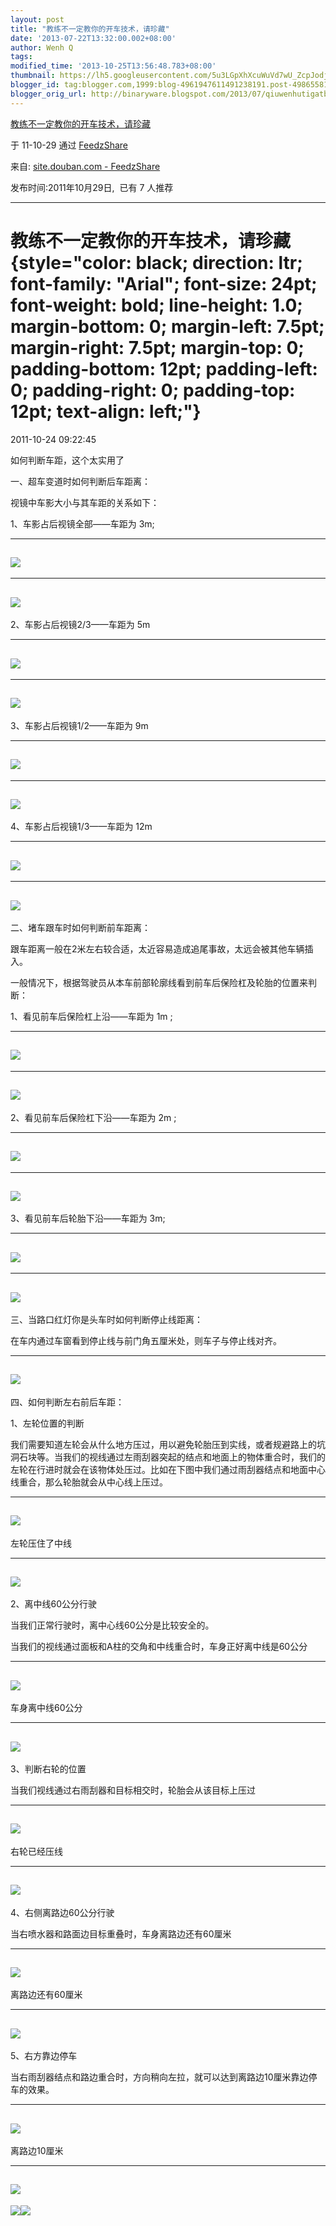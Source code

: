 ```yaml
---
layout: post
title: "教练不一定教你的开车技术，请珍藏"
date: '2013-07-22T13:32:00.002+08:00'
author: Wenh Q
tags:
modified_time: '2013-10-25T13:56:48.783+08:00'
thumbnail: https://lh5.googleusercontent.com/5u3LGpXhXcuWuVd7wU_ZcpJodjCA1h8MZzsi92PDTTCf1GHm7MU6VVgPRt4Y5Pr6MVftEgdt_g4oiR_jVB5HRIVZzhg-BoHfZUjhhXex0XJ_tVqxdk4=s72-c
blogger_id: tag:blogger.com,1999:blog-4961947611491238191.post-4986558153045010781
blogger_orig_url: http://binaryware.blogspot.com/2013/07/qiuwenhutigatbloggercom.html
---
```


[
教练不一定教你的开车技术，请珍藏](http://site.douban.com/widget/notes/2016116/note/179811868)

于 11-10-29 通过 [FeedzShare](http://www.feedzshare.com/)

[](http://www.feedzshare.com/)

来自: [site.douban.com -
FeedzShare](http://www.feedzshare.com/b/4046247/2)  

发布时间:2011年10月29日,  已有 7 人推荐

* * * * *

教练不一定教你的开车技术，请珍藏 {style="color: black; direction: ltr; font-family: "Arial"; font-size: 24pt; font-weight: bold; line-height: 1.0; margin-bottom: 0; margin-left: 7.5pt; margin-right: 7.5pt; margin-top: 0; padding-bottom: 12pt; padding-left: 0; padding-right: 0; padding-top: 12pt; text-align: left;"}
================================

2011-10-24 09:22:45

如何判断车距，这个太实用了

一、超车变道时如何判断后车距离：


视镜中车影大小与其车距的关系如下：

1、车影占后视镜全部——车距为 3m;

[](https://www.blogger.com/blogger.g?blogID=4961947611491238191#)[](https://www.blogger.com/blogger.g?blogID=4961947611491238191#)

  ------------------------------------------------------------------------------------------------------------------------------------------------------------
  ![](https://lh5.googleusercontent.com/5u3LGpXhXcuWuVd7wU_ZcpJodjCA1h8MZzsi92PDTTCf1GHm7MU6VVgPRt4Y5Pr6MVftEgdt_g4oiR_jVB5HRIVZzhg-BoHfZUjhhXex0XJ_tVqxdk4)
  ------------------------------------------------------------------------------------------------------------------------------------------------------------


[](https://www.blogger.com/blogger.g?blogID=4961947611491238191#)[](https://www.blogger.com/blogger.g?blogID=4961947611491238191#)

  ------------------------------------------------------------------------------------------------------------------------------------------------------------
  ![](https://lh5.googleusercontent.com/ntC_6Iv9MtMMc3FOkTIv-D7PQZbHxoIQss8rXkLSxobwuVypXREujJUrTMQx0jJx8HUYn33esw2RgsFVPM3Yl6-vQS_4QGF0dwnjUhY-DeY_xkTRzp8)
  ------------------------------------------------------------------------------------------------------------------------------------------------------------





2、车影占后视镜2/3——车距为 5m

[](https://www.blogger.com/blogger.g?blogID=4961947611491238191#)[](https://www.blogger.com/blogger.g?blogID=4961947611491238191#)

  ------------------------------------------------------------------------------------------------------------------------------------------------------------
  ![](https://lh6.googleusercontent.com/IdKAGolOjykt3jPJr2t_QJ_kPIyHZiR4YlbGMdVMcKztNyqdj-7Vefy7XpvDXDucrFtC-ypOF57cpmQaxt7ACOu0-lSxFpE2Hps0NByXGL31NTyYG_0)
  ------------------------------------------------------------------------------------------------------------------------------------------------------------


[](https://www.blogger.com/blogger.g?blogID=4961947611491238191#)[](https://www.blogger.com/blogger.g?blogID=4961947611491238191#)

  ------------------------------------------------------------------------------------------------------------------------------------------------------------
  ![](https://lh5.googleusercontent.com/9R9Fc1Ty7lD5uJbkOuptp1zvHLqLWXWzVq-oFFWZ5Zq0LyYKcvpXymeGUvQwnyKVYGpQETcMv9gCI6dPsyCny_pDhvfenQzWN58aMXH_2YvQwb1cKHI)
  ------------------------------------------------------------------------------------------------------------------------------------------------------------





3、车影占后视镜1/2——车距为 9m

[](https://www.blogger.com/blogger.g?blogID=4961947611491238191#)[](https://www.blogger.com/blogger.g?blogID=4961947611491238191#)

  ------------------------------------------------------------------------------------------------------------------------------------------------------------
  ![](https://lh4.googleusercontent.com/q-mUUpExoG7JE_PgHUi1g2tiIf51T-sbSzMQfBqd7OD26m-chV3QF__W40KNC344A5K50RqSxZ4BlsJnPnglYxHqADArqdeOqUcL-i8KS7fFSOwupOM)
  ------------------------------------------------------------------------------------------------------------------------------------------------------------


[](https://www.blogger.com/blogger.g?blogID=4961947611491238191#)[](https://www.blogger.com/blogger.g?blogID=4961947611491238191#)

  ------------------------------------------------------------------------------------------------------------------------------------------------------------
  ![](https://lh5.googleusercontent.com/ymXUsBhmvQMrLNsfRa7c-XR_mMaeEz8lVufquAhNDnkxQxHX3N63Jixg3s-m2vwuO1rK94uLZw13h4doMHrD0FTA7BPEtLJ47Qvof9tql2yuVnPx1x0)
  ------------------------------------------------------------------------------------------------------------------------------------------------------------





4、车影占后视镜1/3——车距为 12m

[](https://www.blogger.com/blogger.g?blogID=4961947611491238191#)[](https://www.blogger.com/blogger.g?blogID=4961947611491238191#)

  ------------------------------------------------------------------------------------------------------------------------------------------------------------
  ![](https://lh5.googleusercontent.com/aj83t8gJTxo-GfRcCcNBR_48zC4gNx9zZVcoXOxFY0oLwqc9orQhCgJ0wpNThHkEL21EOCZLa6zH_sY_TlrpSyTf1JF9bbaiAdUfpzq9LavSYZ2oPAo)
  ------------------------------------------------------------------------------------------------------------------------------------------------------------


[](https://www.blogger.com/blogger.g?blogID=4961947611491238191#)[](https://www.blogger.com/blogger.g?blogID=4961947611491238191#)

  ------------------------------------------------------------------------------------------------------------------------------------------------------------
  ![](https://lh3.googleusercontent.com/ZYSJjtyevu4syamaBYJ7EsgshTcyeSs7pRCqLCWT-hF9gDMnPoHdNvt16dNtWrsLsE3qkh344apcYNyHklmg95LyZS5sQQqeoqJbJug7cdE9vscx8zg)
  ------------------------------------------------------------------------------------------------------------------------------------------------------------






二、堵车跟车时如何判断前车距离：

跟车距离一般在2米左右较合适，太近容易造成追尾事故，太远会被其他车辆插入。

一般情况下，根据驾驶员从本车前部轮廓线看到前车后保险杠及轮胎的位置来判断：

1、看见前车后保险杠上沿——车距为 1m ;

[](https://www.blogger.com/blogger.g?blogID=4961947611491238191#)[](https://www.blogger.com/blogger.g?blogID=4961947611491238191#)

  ------------------------------------------------------------------------------------------------------------------------------------------------------------
  ![](https://lh5.googleusercontent.com/Bms6_dUA9j9xlgtA19_enXZ_H-F6j--cGbLFqLWPFAYEMfPIwDfSYln3c5iZ1CDHH78mDjUsG5GCshXnMNINDuk5CQsAjlAUHv5NkJ7_iNqgPEhLKoI)
  ------------------------------------------------------------------------------------------------------------------------------------------------------------


[](https://www.blogger.com/blogger.g?blogID=4961947611491238191#)[](https://www.blogger.com/blogger.g?blogID=4961947611491238191#)

  ------------------------------------------------------------------------------------------------------------------------------------------------------------
  ![](https://lh4.googleusercontent.com/6KSH6a8M95kxf8fC2Rx9WjzZZSjrOrMRMGWsPh8O6ZtMNOaHqsCkXVgO5M4dRfCq602qMSMIH8XeddeG4QrfdHf7asNxIyCB3A5288p5ALdKIuRTCqU)
  ------------------------------------------------------------------------------------------------------------------------------------------------------------






2、看见前车后保险杠下沿——车距为 2m ;

[](https://www.blogger.com/blogger.g?blogID=4961947611491238191#)[](https://www.blogger.com/blogger.g?blogID=4961947611491238191#)

  ------------------------------------------------------------------------------------------------------------------------------------------------------------
  ![](https://lh3.googleusercontent.com/DJPEThT3Pz91RABX4KhM-4QD3fvYns5UbbXAM7zkieqH-ISXRqElRzSvYV7Z4kM7f8R8z80l2UaaI8-EPI5063I9tUaeopK37Rki9QlcxvI6Pan7-U8)
  ------------------------------------------------------------------------------------------------------------------------------------------------------------


[](https://www.blogger.com/blogger.g?blogID=4961947611491238191#)[](https://www.blogger.com/blogger.g?blogID=4961947611491238191#)

  ------------------------------------------------------------------------------------------------------------------------------------------------------------
  ![](https://lh3.googleusercontent.com/TynQNcRQLpSfAdpOrWHnMNDWBN6r0fVkm17dfqKqFFEpbIx23iDm-0_q_BUm9fcFECMWXnvWF9IjrQJuqLCKb2_I8CWFko57xGXRNOFKBBDFOqj3gpI)
  ------------------------------------------------------------------------------------------------------------------------------------------------------------





3、看见前车后轮胎下沿——车距为 3m;

[](https://www.blogger.com/blogger.g?blogID=4961947611491238191#)[](https://www.blogger.com/blogger.g?blogID=4961947611491238191#)

  ------------------------------------------------------------------------------------------------------------------------------------------------------------
  ![](https://lh3.googleusercontent.com/z6BsXWrURDTmq21IaQlgfp_Uh_EZuRYRiLESqIubRqXP44OWOSIs-NBP04dBlBuIZB9YE9CpSySsRoHoqE_T7mWW44a0DDEk_FyMsxkZMddXzKAue5Y)
  ------------------------------------------------------------------------------------------------------------------------------------------------------------


[](https://www.blogger.com/blogger.g?blogID=4961947611491238191#)[](https://www.blogger.com/blogger.g?blogID=4961947611491238191#)

  ------------------------------------------------------------------------------------------------------------------------------------------------------------
  ![](https://lh5.googleusercontent.com/TW83lq6G1uEO2Evpx-d23paBaz9TilzQUvII-sAacxeIiNLUReZw288cSRgOjmeBOk7MedKvpzYxrKR4TAKHXNTaj9cHorv87eAplR7Usv97zUPYCRU)
  ------------------------------------------------------------------------------------------------------------------------------------------------------------







三、当路口红灯你是头车时如何判断停止线距离：

在车内通过车窗看到停止线与前门角五厘米处，则车子与停止线对齐。

[](https://www.blogger.com/blogger.g?blogID=4961947611491238191#)[](https://www.blogger.com/blogger.g?blogID=4961947611491238191#)

  ------------------------------------------------------------------------------------------------------------------------------------------------------------
  ![](https://lh5.googleusercontent.com/W7RloqDDWVsaTs0M9fGK_rDa4sLXqbyj76F2fmcA4m82wNbTz24yG7P7MaUNTfnT42NhpvmmsPW9SQ0vdRS6ImkiZAWlXv4NkmadiJb-0n9FaqVx2Pk)
  ------------------------------------------------------------------------------------------------------------------------------------------------------------




四、如何判断左右前后车距：

1、左轮位置的判断




我们需要知道左轮会从什么地方压过，用以避免轮胎压到实线，或者规避路上的坑洞石块等。当我们的视线通过左雨刮器突起的结点和地面上的物体重合时，我们的左轮在行进时就会在该物体处压过。比如在下图中我们通过雨刮器结点和地面中心线重合，那么轮胎就会从中心线上压过。

[](https://www.blogger.com/blogger.g?blogID=4961947611491238191#)[](https://www.blogger.com/blogger.g?blogID=4961947611491238191#)

  ------------------------------------------------------------------------------------------------------------------------------------------------------------
  ![](https://lh3.googleusercontent.com/Ow0lYMt_mDIlN2d06rx-I6XcZYyy4h1Bkt5INzH2mN0KLrq5B3zypzotNghn8OgY8VDnX_cdAKLHUqu0IqSJcpWJghvosGe1hQeYk83kHPA4EkMxJAg)
  ------------------------------------------------------------------------------------------------------------------------------------------------------------




左轮压住了中线

[](https://www.blogger.com/blogger.g?blogID=4961947611491238191#)[](https://www.blogger.com/blogger.g?blogID=4961947611491238191#)

  ------------------------------------------------------------------------------------------------------------------------------------------------------------
  ![](https://lh5.googleusercontent.com/qtA9X6BwCrEDECO9JXq86B-L_sW0y7D0dvPahwaSk8w5Z73ukzMsrym4r2pSd9GLxG7a0OJkEHkSFMi_riIWyMr3C2J_oe-YiSqaxOoaqAk8_Mhtjec)
  ------------------------------------------------------------------------------------------------------------------------------------------------------------




2、离中线60公分行驶

当我们正常行驶时，离中心线60公分是比较安全的。




当我们的视线通过面板和A柱的交角和中线重合时，车身正好离中线是60公分

[](https://www.blogger.com/blogger.g?blogID=4961947611491238191#)[](https://www.blogger.com/blogger.g?blogID=4961947611491238191#)

  ------------------------------------------------------------------------------------------------------------------------------------------------------------
  ![](https://lh3.googleusercontent.com/8Iel7PjnawqVkTf4gjgKZ9ToKjzAsRYz2OgatqAP_6Tq1lMve1Ea23VQpAPWAnoFysdwrZ5RmZiIE1vRx3Jc_zPQjxNGY2kzUSqnD7Yxrsmfkuc8bOM)
  ------------------------------------------------------------------------------------------------------------------------------------------------------------




车身离中线60公分

[](https://www.blogger.com/blogger.g?blogID=4961947611491238191#)[](https://www.blogger.com/blogger.g?blogID=4961947611491238191#)

  ------------------------------------------------------------------------------------------------------------------------------------------------------------
  ![](https://lh4.googleusercontent.com/H6oLxDYvlVLzlUvNojTZnsyWXSHkoHvlXFWjSFRK_nuHjBNx6TFf73LK7-auasiR-aXTVgmmuN6eCw0YLsQwP2XhSOS3tLmatvWaa2i6zNxz1MqOUAk)
  ------------------------------------------------------------------------------------------------------------------------------------------------------------




3、判断右轮的位置

当我们视线通过右雨刮器和目标相交时，轮胎会从该目标上压过

[](https://www.blogger.com/blogger.g?blogID=4961947611491238191#)[](https://www.blogger.com/blogger.g?blogID=4961947611491238191#)

  ------------------------------------------------------------------------------------------------------------------------------------------------------------
  ![](https://lh4.googleusercontent.com/HzlEqkQQYn54eEPOGO37URJ2Z6TDb7Wh-dYvZp6BCXOb7DnRPtNbiZBTxO-h3_a9qGBd8QZrbcvsMCT4wNMp_onVcGAtQDJ2-Yu6UEMChFVGWEnbTOE)
  ------------------------------------------------------------------------------------------------------------------------------------------------------------




右轮已经压线

[](https://www.blogger.com/blogger.g?blogID=4961947611491238191#)[](https://www.blogger.com/blogger.g?blogID=4961947611491238191#)

  ------------------------------------------------------------------------------------------------------------------------------------------------------------
  ![](https://lh3.googleusercontent.com/KHk3Z_Wu0unYJXagQOXE0Qbs74QpNB8bmnqOEKGp_iUkP1k8gpo-EPr53Mz-l_YVjiZJ1GV8pOPN0GohyroOcd0LPebZFV1Oz8dOz-lcPp5o5fMBV84)
  ------------------------------------------------------------------------------------------------------------------------------------------------------------




4、右侧离路边60公分行驶

当右喷水器和路面边目标重叠时，车身离路边还有60厘米

[](https://www.blogger.com/blogger.g?blogID=4961947611491238191#)[](https://www.blogger.com/blogger.g?blogID=4961947611491238191#)

  ------------------------------------------------------------------------------------------------------------------------------------------------------------
  ![](https://lh4.googleusercontent.com/72VJWziKinWCqityG1SNlfMU53pYzOmNCXajqyRkXBNpXDPr65odQAFMObW8h7Xv94JUU-15wiZ7jkWIFBGzauf7zqFKibsatyheOvCm0xCBi2yNH9o)
  ------------------------------------------------------------------------------------------------------------------------------------------------------------






离路边还有60厘米

[](https://www.blogger.com/blogger.g?blogID=4961947611491238191#)[](https://www.blogger.com/blogger.g?blogID=4961947611491238191#)

  ------------------------------------------------------------------------------------------------------------------------------------------------------------
  ![](https://lh5.googleusercontent.com/0j5jpmvaXmMvOFO4_mFXATAr9b5bizv9YREUI6QWWThUuXT--vi-kiv2Chpuz3v9Iu0LGjBXA2EjDkEwA-4rZQNTxBQlcIUD8FSADloj-V_9nwWImN8)
  ------------------------------------------------------------------------------------------------------------------------------------------------------------




5、右方靠边停车

当右雨刮器结点和路边重合时，方向稍向左拉，就可以达到离路边10厘米靠边停车的效果。

[](https://www.blogger.com/blogger.g?blogID=4961947611491238191#)[](https://www.blogger.com/blogger.g?blogID=4961947611491238191#)

  ------------------------------------------------------------------------------------------------------------------------------------------------------------
  ![](https://lh3.googleusercontent.com/ODIdLWmra6h8e1RSpXMPW6lY_OX5s9R7ahhFOFnnWxHOyooM8ll8i3ScVQjwkQTx0GWnbzlq5lSN2W8B2d75TGXMfoCxfFP_Em0wOM1CiM-ubvuSQTU)
  ------------------------------------------------------------------------------------------------------------------------------------------------------------




离路边10厘米

[](https://www.blogger.com/blogger.g?blogID=4961947611491238191#)[](https://www.blogger.com/blogger.g?blogID=4961947611491238191#)

  ------------------------------------------------------------------------------------------------------------------------------------------------------------
  ![](https://lh5.googleusercontent.com/ASvGVCNG_vFwo1yCDI8Q7PCKLymY6JhygRQJDLpknC3TkkDXZVULRnEXpzwm3FofGak3xKezZ2WhM-fsnjpLiAn15P_d_1-LUW3Jb_c9TpJrS4VRAMs)
  ------------------------------------------------------------------------------------------------------------------------------------------------------------



![](https://lh4.googleusercontent.com/b-oBzdrWrXycXXi_9-ZDN8E6HRQ2wFuwK3AT95FI66QGa45njPwp5zuvpYnxpZFFzXRTRYJjE2Q3LXCOxRKiHmCjrdAXj-VLuleSdSz-SYfgzqRcZpo)![](https://lh4.googleusercontent.com/CZtT6CW2ucu29EPpCr-ecW7OFrJQyNre03qn4EP-pTY5NwEtwwKa6hEqaEXJBCIZGV5GHg8p84LQXDrtkPiAguy9Pwk43Zo3gVqqJwVvkhymqEDeKJY)
